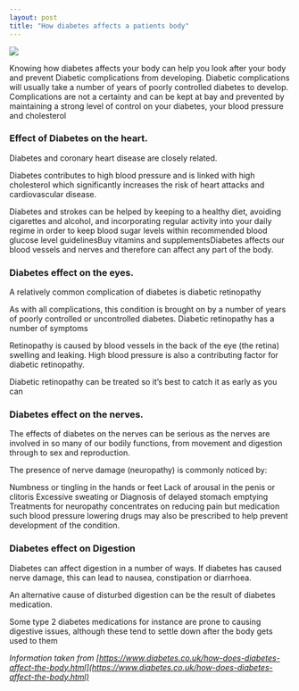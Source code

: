 ```yaml
--- 
layout: post
title: "How diabetes affects a patients body"
--- 
```


<img src="{{site.baseurl}}/assets/canva/how_diabetes_affects_the_body.png">

Knowing how diabetes affects your body can help you look after your body and prevent Diabetic complications from developing.
Diabetic complications will usually take a number of years of poorly controlled diabetes to develop. 
Complications are not a certainty and can be kept at bay and prevented by maintaining a strong level of control on your diabetes, your blood pressure and cholesterol

### Effect of Diabetes on the heart.

Diabetes and coronary heart disease are closely related.

Diabetes contributes to high blood pressure and is linked with high cholesterol which significantly increases the risk of heart attacks and cardiovascular disease.

Diabetes and strokes can be helped by keeping to a healthy diet, avoiding cigarettes and alcohol, and incorporating regular activity into your daily regime in order to keep blood sugar levels within recommended blood glucose level guidelinesBuy vitamins and supplementsDiabetes affects our blood vessels and nerves and therefore can affect any part of the body.

### Diabetes effect on the eyes.
A relatively common complication of diabetes is diabetic retinopathy

As with all complications, this condition is brought on by a number of years of poorly controlled or uncontrolled diabetes. Diabetic retinopathy has a number of symptoms

Retinopathy is caused by blood vessels in the back of the eye (the retina) swelling and leaking. High blood pressure is also a contributing factor for diabetic retinopathy.

Diabetic retinopathy can be treated so it’s best to catch it as early as you can

### Diabetes effect on the nerves.

The effects of diabetes on the nerves can be serious as the nerves are involved in so many of our bodily functions, from movement and digestion through to sex and reproduction.

The presence of nerve damage (neuropathy) is commonly noticed by:

Numbness or tingling in the hands or feet
Lack of arousal in the penis or clitoris
Excessive sweating or
Diagnosis of delayed stomach emptying
Treatments for neuropathy concentrates on reducing pain but medication such blood pressure lowering drugs may also be prescribed to help prevent development of the condition.

### Diabetes effect on Digestion
Diabetes can affect digestion in a number of ways. If diabetes has caused nerve damage, this can lead to nausea, constipation or diarrhoea.

An alternative cause of disturbed digestion can be the result of diabetes medication.

Some type 2 diabetes medications for instance are prone to causing digestive issues, although these tend to settle down after the body gets used to them

_Information taken from [https://www.diabetes.co.uk/how-does-diabetes-affect-the-body.html](https://www.diabetes.co.uk/how-does-diabetes-affect-the-body.html)_
